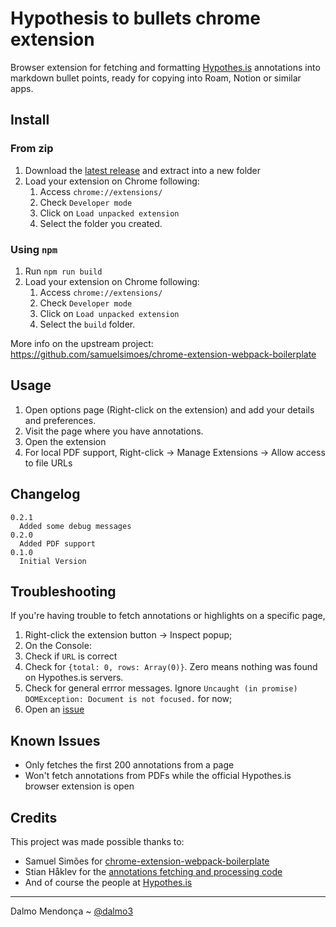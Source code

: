 # Hypothesis to bullets chrome extension

Browser extension for fetching and formatting [Hypothes.is](https://web.hypothes.is/about/) annotations into markdown bullet points, ready for copying into Roam, Notion or similar apps.

## Install

### From zip
1. Download the [latest release](https://github.com/dalmo3/hypothesis-to-bullets-chrome-extension/releases) and extract into a new folder
2. Load your extension on Chrome following:
    1. Access `chrome://extensions/`
    2. Check `Developer mode`
    3. Click on `Load unpacked extension`
    4. Select the folder you created.

### Using `npm`
1. Run `npm run build`
2. Load your extension on Chrome following:
    1. Access `chrome://extensions/`
    2. Check `Developer mode`
    3. Click on `Load unpacked extension`
    4. Select the `build` folder.

More info on the upstream project: https://github.com/samuelsimoes/chrome-extension-webpack-boilerplate

## Usage

1. Open options page (Right-click on the extension) and add your details and preferences.
2. Visit the page where you have annotations.
3. Open the extension
4. For local PDF support, Right-click -> Manage Extensions -> Allow access to file URLs

## Changelog
```
0.2.1
  Added some debug messages
0.2.0
  Added PDF support
0.1.0
  Initial Version
```

## Troubleshooting

If you're having trouble to fetch annotations or highlights on a specific page, 
1. Right-click the extension button -> Inspect popup;
1. On the Console:
  1. Check if `URL` is correct
  1. Check for `{total: 0, rows: Array(0)}`. Zero means nothing was found on Hypothes.is servers.
  1. Check for general errror messages. Ignore `Uncaught (in promise) DOMException: Document is not focused.` for now;
  1. Open an [issue](https://github.com/dalmo3/hypothesis-to-bullets-chrome-extension/issues)

## Known Issues
- Only fetches the first 200 annotations from a page
- Won't fetch annotations from PDFs while the official Hypothes.is browser extension is open 

## Credits

This project was made possible thanks to:
  - Samuel Simões for [chrome-extension-webpack-boilerplate](https://github.com/samuelsimoes/chrome-extension-webpack-boilerplate)
  - Stian Håklev for the [annotations fetching and processing code](https://github.com/houshuang/hypothesis-to-bullet)
  - And of course the people at [Hypothes.is](https://web.hypothes.is/about/)

-------------
Dalmo Mendonça ~ [@dalmo3](https://twitter.com/dalmo3)